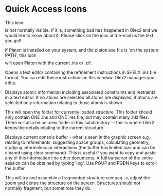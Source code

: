 # Quick Access Icons
 
This icon $$$$ is not normally visible. If it is, something bad has happened in Olex2 and we would like to know about it. Please click on the icon and e-mail us the text you get!
 
If Platon is installed on your system, and the platon.exe file is 'on the system PATH', this icon $$$$ will open Platon with the current .ins or .cif.
 
Opens a text editor containing the refinement instructions in SHELX .ins file format. You can edit these instructions in this window. Olex2 manages your edits.
 
Displays atomic information including associated constraints and restraints in a text editor. If no atoms are selected all atoms are displayed, if atoms are selected only information relating to those atoms is shown.
 
This will open the folder for currently loaded structure. This folder should only contain ONE .ins and ONE .res file, but may contain many .hkl files. There will also be an .olex folder in this subdirectory -- this is where Olex2 keeps the details relating to the current structure.
 
Displays current console buffer - what is seen in the graphic screen e.g. relating to refinements, suggesting space groups, calculating geometry, studying intermolecular interactions (the buffer has limited size and can be cleared using clear command). This is useful if you want to copy and paste any of this information into other documents. A full transcript of the entire session can be obtained by typing 'log'. Use PGUP and PGDN keys to scroll the buffer.
 
This will try and assemble a fragmented structure compaq -a, adjust the zoom and centre the structure on the screen. Structures should not normally fragment, but sometimes they do.
